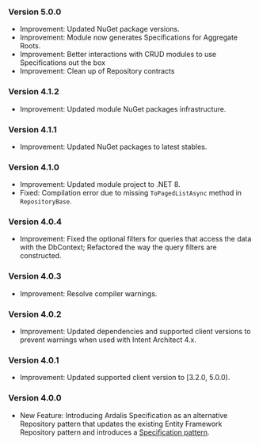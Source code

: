 ### Version 5.0.0

- Improvement: Updated NuGet package versions.
- Improvement: Module now generates Specifications for Aggregate Roots.
- Improvement: Better interactions with CRUD modules to use Specifications out the box
- Improvement: Clean up of Repository contracts

### Version 4.1.2

- Improvement: Updated module NuGet packages infrastructure.

### Version 4.1.1

- Improvement: Updated NuGet packages to latest stables.

### Version 4.1.0

- Improvement: Updated module project to .NET 8.
- Fixed: Compilation error due to missing `ToPagedListAsync` method in `RepositoryBase`.

### Version 4.0.4

- Improvement: Fixed the optional filters for queries that access the data with the DbContext; Refactored the way the query filters are constructed.

### Version 4.0.3

- Improvement: Resolve compiler warnings.

### Version 4.0.2

- Improvement: Updated dependencies and supported client versions to prevent warnings when used with Intent Architect 4.x.

### Version 4.0.1

- Improvement: Updated supported client version to [3.2.0, 5.0.0).

### Version 4.0.0

- New Feature: Introducing Ardalis Specification as an alternative Repository pattern that updates the existing Entity Framework Repository pattern and introduces a [Specification pattern](http://specification.ardalis.com/usage/create-specifications.html).
